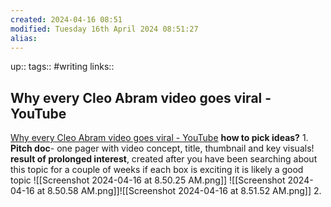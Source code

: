 ```yaml
---
created: 2024-04-16 08:51
modified: Tuesday 16th April 2024 08:51:27
alias:
---
```

up::
tags:: #writing
links::
## Why every Cleo Abram video goes viral - YouTube
[Why every Cleo Abram video goes viral - YouTube](https://www.youtube.com/watch?v=qYLzSN_Jz_E)
**how to pick ideas?**
	1.  **Pitch doc**- one pager with video concept, title, thumbnail and key visuals!
		**result of prolonged interest**, created after you have been searching about this topic for a couple of weeks
		if each box is exciting it is likely a good topic
		![[Screenshot 2024-04-16 at 8.50.25 AM.png]]
		![[Screenshot 2024-04-16 at 8.50.58 AM.png]]![[Screenshot 2024-04-16 at 8.51.52 AM.png]]
	2.
